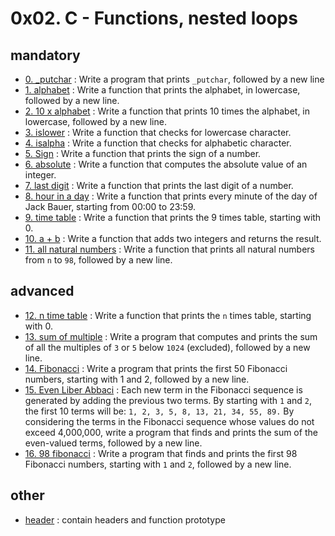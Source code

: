 # 0x02. C - Functions, nested loops
## mandatory

- [0. _putchar](./0-putchar.c) : Write a program that prints `_putchar`, followed by a new line
- [1. alphabet](./1-alphabet.c) : Write a function that prints the alphabet, in lowercase, followed by a new line.
- [2. 10 x alphabet](./2-print_alphabet_x10.c) : Write a function that prints 10 times the alphabet, in lowercase, followed by a new line.
- [3. islower](./3-islower.c) : Write a function that checks for lowercase character.
- [4. isalpha](./4-isalpha.c) : Write a function that checks for alphabetic character.
- [5. Sign](./5-sign.c) : Write a function that prints the sign of a number.
- [6. absolute](./6-abs.c) : Write a function that computes the absolute value of an integer.
- [7. last digit](./7-print_last_digit.c) : Write a function that prints the last digit of a number.
- [8. hour in a day](./8-24_hours.c) : Write a function that prints every minute of the day of Jack Bauer, starting from 00:00 to 23:59.
- [9. time table](./9-times_table.c) : Write a function that prints the 9 times table, starting with 0.
- [10. a + b](./10-add.c) : Write a function that adds two integers and returns the result.
- [11. all natural numbers](./11-print_to_98.c) : Write a function that prints all natural numbers from `n` to `98`, followed by a new line.

## advanced

- [12. n time table](./100-times_table.c) : Write a function that prints the `n` times table, starting with 0.
- [13. sum of multiple](./101-natural.c) : Write a program that computes and prints the sum of all the multiples of `3` or `5` below `1024` (excluded), followed by a new line.
- [14. Fibonacci](./102-fibonacci.c) : Write a program that prints the first 50 Fibonacci numbers, starting with 1 and 2, followed by a new line.
- [15. Even Liber Abbaci](./103-fibonacci.c) : Each new term in the Fibonacci sequence is generated by adding the previous two terms. By starting with `1` and `2`, the first 10 terms will be: `1, 2, 3, 5, 8, 13, 21, 34, 55, 89.` By considering the terms in the Fibonacci sequence whose values do not exceed 4,000,000, write a program that finds and prints the sum of the even-valued terms, followed by a new line.
- [16. 98 fibonacci](./104-fibonacci.c) :  Write a program that finds and prints the first 98 Fibonacci numbers, starting with `1` and `2`, followed by a new line.

## other
- [header](./main.h) : contain headers and function prototype
